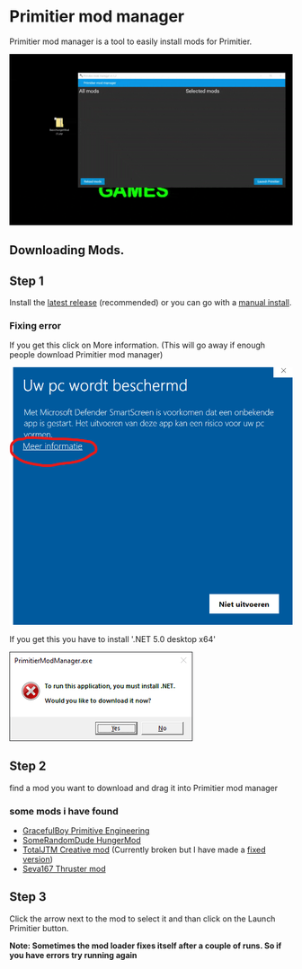 # Primitier mod manager
Primitier mod manager is a tool to easily install mods for Primitier.

![Demo gif](PrimitierModManagerDemo.gif)

## Downloading Mods.

## Step 1
Install the [latest release](https://github.com/Xgames123/PrimitierModManager/releases) (recommended) or you can go with a [manual install](./MANUAL_INSTALL_INSTRUCTIONS.md).


### Fixing error
If you get this click on More information. (This will go away if enough people download Primitier mod manager)

![Your PC ^is protected error](YourPCIsProtected.png)

If you get this you have to install '.NET 5.0 desktop x64'

![.NET error](DotnetError.png)


## Step 2
find a mod you want to download and drag it into Primitier mod manager
### some mods i have found
- [GracefulBoy Primitive Engineering](https://cdn.discordapp.com/attachments/976952052477485166/994294563151810580/Primitive_Engineering_v0.0.3.pmfm)
- [SomeRandomDude HungerMod](https://github.com/SomeRandomDude-git/PrimiterMods/tree/main/BasicHungerMod)
- [TotalJTM Creative mod](https://github.com/TotalJTM/PrimitierCreativeMode) (Currently broken but I have made a [fixed version](https://github.com/Xgames123/PrimitierCreativeMod))
- [Seva167 Thruster mod](https://github.com/Seva167/PrimitierMods/releases/tag/Release-17-05-2022)

## Step 3
Click the arrow next to the mod to select it and
than click on the Launch Primitier button.

**Note: Sometimes the mod loader fixes itself after a couple of runs. So if you have errors try running again**

